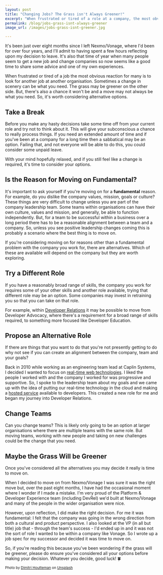 ```yaml
---
layout: post
title: "Changing Jobs? The Grass isn't Always Greener!"
excerpt: "When frustrated or tired of a role at a company, the most obvious reaction for many is to look for another job at another company. Sometimes a change in scenery can be what you need. But, it may not always be what you need so it's worth considering alternative options."
permalink: /blog/jobs-grass-isnt-always-greener
image_url: /images/jobs-grass-isnt-greener.jpg

---
```


It's been just over eight months since I left Nexmo/Vonage, where I'd been for over four years, and I'll admit to having spent a few hours reflecting upon my decision to leave. It's also that time of year when many people seem to get a new job and change companies so now seems like a good time to share some advice and one of my own experiences.

When frustrated or tired of a job the most obvious reaction for many is to look for another job at another organisation. Sometimes a change in scenery can be what you need. The grass may be greener on the other side. But, there's also a chance it won't be and a move may not always be what you need. So, it's worth considering alternative options.

## Take a Break

Before you make any hasty decisions take some time off from your current role and try not to think about it. This will give your subconscious a chance to really process things. If you need an extended amount of time and if you've been at a company for a long time then a sabbatical may be an option. Failing that, and not everyone will be able to do this, you could consider some unpaid leave.

With your mind hopefully relaxed, and if you still feel like a change is required, it's time to consider your options.

## Is the Reason for Moving on Fundamental?

It's important to ask yourself if you're moving on for a **fundamental** reason. For example, do you dislike the company values, mission, goals or culture? These things are very difficult to change unless you are part of the company leadership team. Some teams within organisations can have their own culture, values and mission, and generally, be able to function independently. But, for a team to be successful within a business over a long period there has to be a reasonable alignment between a team and a company. So, unless you see positive leadership changes coming this is probably a scenario where the best thing is to move on.

If you're considering moving on for reasons other than a fundamental problem with the company you work for, there are alternatives. Which of these are available will depend on the company but they are worth exploring.

## Try a Different Role

If you have a reasonably broad range of skills, the company you work for requires some of your other skills and another role available, trying that different role may be an option. Some companies may invest in retraining you so that you can take on that role.

For example, within [Developer Relations](https://www.leggetter.co.uk/2016/02/03/defining-developer-relations.html) it may be possible to move from Developer Advocacy, where there's a requirement for a broad range of skills required, to something more focused like Developer Education.

## Propose an Alternative Role

If there are things that you want to do that you're not presently getting to do why not see if you can create an alignment between the company, team and your goals?

Back in 2010 while working as an engineering team lead at Caplin Systems, I decided I wanted to focus on [real-time web technologies](https://www.leggetter.co.uk/real-time-web-technologies-guide/). I liked the people I worked with and the company I worked for was progressive and supportive. So, I spoke to the leadership team about my goals and we came up with the idea of putting our real-time technology in the cloud and making a [hosted service](https://www.programmableweb.com/api/kwwika) available to developers. This created a new role for me and began my journey into Developer Relations.

## Change Teams

Can you change teams? This is likely only going to be an option at larger organisations where there are multiple teams with the same role. But moving teams, working with new people and taking on new challenges could be the change that you need.

## Maybe the Grass Will be Greener 

Once you've considered all the alternatives you may decide it really is time to move on.

When I decided to move on from Nexmo/Vonage I was sure it was the right move but, over the past eight months, I have had the occasional moment where I wonder if I made a mistake. I'm very proud of the Platform & Developer Experience team (including DevRel) we'd built at Nexmo/Vonage and many of the people in the wider organisation were nice.

However, upon reflection, I did make the right decision. For me it was fundamental: I felt that the company was going in the wrong direction from both a cultural and product perspective. I also looked at the VP (in all but title) job that - through the team's success - I'd ended up in and it was not the sort of role I wanted to be within a company like Vonage. So I wrote up a job spec for my successor and decided it was time to move on.

So, if you're reading this because you've been wondering if the grass will be greener, please do ensure you've considered all your options before making your decision. Whatever you decide, good luck! 🍀

<small><span>Photo by <a href="https://unsplash.com/@dimhou?utm_source=unsplash&amp;utm_medium=referral&amp;utm_content=creditCopyText">Dimitri Houtteman</a> on <a href="https://unsplash.com/s/photos/grass?utm_source=unsplash&amp;utm_medium=referral&amp;utm_content=creditCopyText">Unsplash</a></span></small>